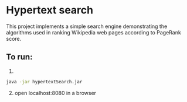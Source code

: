 # Hypertext search 

This project implements a simple search engine demonstrating the algorithms used in ranking Wikipedia web pages according to PageRank score.

## To run:
1.
```bash
java -jar hypertextSearch.jar
```
2. open localhost:8080 in a browser

